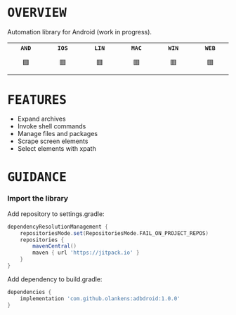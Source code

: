 # <samp>OVERVIEW</samp>

Automation library for Android (work in progress).

<table>
  <tr align="center">
    <th><samp>AND</samp></th>
    <th><samp>IOS</samp></th>
    <th><samp>LIN</samp></th>
    <th><samp>MAC</samp></th>
    <th><samp>WIN</samp></th>
    <th><samp>WEB</samp></th>
  </tr>
  <tr align="center" height="50">
    <td width="9999">🟩</td>
    <td width="9999">🟥</td>
    <td width="9999">🟥</td>
    <td width="9999">🟥</td>
    <td width="9999">🟥</td>
    <td width="9999">🟥</td>
  </tr>
</table>

# <samp>FEATURES</samp>

- Expand archives
- Invoke shell commands
- Manage files and packages
- Scrape screen elements
- Select elements with xpath

# <samp>GUIDANCE</samp>

### Import the library

Add repository to settings.gradle:

```gradle
dependencyResolutionManagement {
    repositoriesMode.set(RepositoriesMode.FAIL_ON_PROJECT_REPOS)
    repositories {
        mavenCentral()
        maven { url 'https://jitpack.io' }
    }
}
```

Add dependency to build.gradle:

```gradle
dependencies {
    implementation 'com.github.olankens:adbdroid:1.0.0'
}
```
